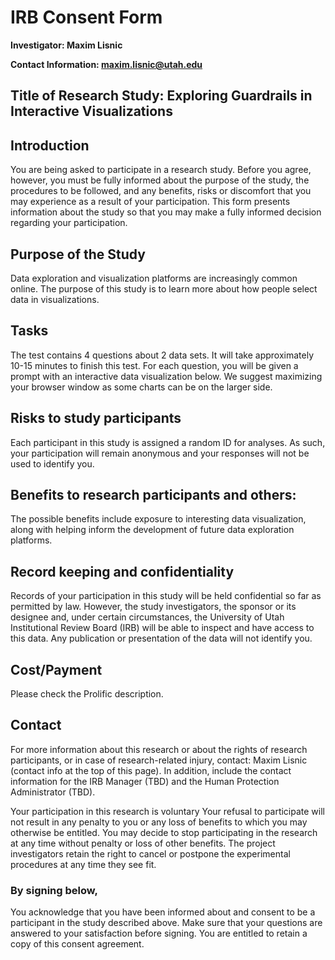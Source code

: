 # IRB Consent Form

 **Investigator: Maxim Lisnic**

 **Contact Information: maxim.lisnic@utah.edu**

## Title of Research Study: Exploring Guardrails in Interactive Visualizations
## Introduction
You are being asked to participate in a research study. Before you
              agree, however, you must be fully informed about the purpose of
              the study, the procedures to be followed, and any benefits, risks
              or discomfort that you may experience as a result of your
              participation. This form presents information about the study so
              that you may make a fully informed decision regarding your
              participation.

## Purpose of the Study
Data exploration and visualization platforms are increasingly
common online. The purpose of this study is to learn
more about how people select data in visualizations.

## Tasks
The test contains 4 questions about 2 data sets. 
It will take approximately 10-15 minutes to finish this
test. 
For each question, you will be given a prompt with an interactive data
visualization below. 
We suggest maximizing your browser window as some charts can be on the larger side.

## Risks to study participants
Each participant in this study is assigned a random ID for analyses. As such,
your participation will remain anonymous and your responses will
not be used to identify you.

## Benefits to research participants and others:
The possible benefits include exposure to interesting data
visualization, along with helping inform the
development of future data exploration platforms.

## Record keeping and confidentiality
Records of your participation in this study will be held
confidential so far as permitted by law. However, the study
investigators, the sponsor or its designee and, under certain
circumstances, the University of Utah Institutional
Review Board (IRB) will be able to inspect and have access to
this data. Any publication or presentation of the data will not
identify you.

## Cost/Payment
Please check the Prolific description.

## Contact
For more information about this research or about the rights of
research participants, or in case of research-related injury,
contact:  Maxim Lisnic (contact info at the top of this page). In addition,
include the contact information for the IRB Manager (TBD) and the Human Protection
Administrator (TBD).

Your participation in this research is voluntary
Your refusal to participate will not result in any penalty to you
or any loss of benefits to which you may otherwise be entitled.
You may decide to stop participating in the research at any time
without penalty or loss of other benefits. The project
investigators retain the right to cancel or postpone the
experimental procedures at any time they see fit.

### By signing below,
You acknowledge that you have been informed about and consent to
be a participant in the study described above. Make sure that your
questions are answered to your satisfaction before signing. You
are entitled to retain a copy of this consent agreement.

